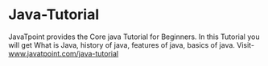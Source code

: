 Java-Tutorial
=============

JavaTpoint provides the Core java Tutorial for Beginners. In this Tutorial you will get What is Java, history of java, features of java, basics of java.
Visit- www.javatpoint.com/java-tutorial
